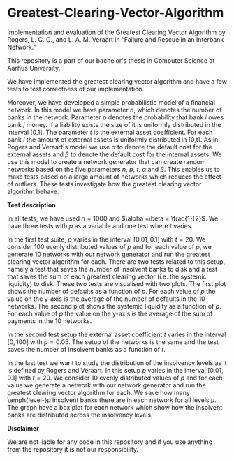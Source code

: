 # Greatest-Clearing-Vector-Algorithm
Implementation and evaluation of the Greatest Clearing Vector Algorithm by Rogers, L. C. G., and L. A. M. Veraart in “Failure and Rescue in an Interbank Network."

This repository is a part of our bachelor's thesis in Computer Science at Aarhus University. 

We have implemented the greatest clearing vector algorithm and have a few tests to test correctness of our implementation. 

Moreover, we have developed a simple probabilistic model of a financial network. In this model we have parameter $n$, which denotes the number of banks in the network. Parameter $p$ denotes the probability that bank $i$ owes bank $j$ money. If a liability exists the size of it is uniformly distributed in the interval [0,1]. The parameter $t$ is the external asset coefficient. For each bank $i$ the amount of external assets is uniformly distributed in [0,t]. As in Rogers and Veraart's model we use $\alpha$ to denote the default cost for the external assets and $\beta$ to denote the default cost for the internal assets. We use this model to create a network generator that can create random networks based on the five parameters $n$, $p$, $t$, $\alpha$ and $\beta$. This enables us to make tests based on a large amount of networks which reduces the effect of outliers. These tests investigate how the greatest clearing vector algorithm behave. 

**Test description**

In all tests, we have used $n=1000$ and $\alpha =\beta = \frac{1}{2}$. We have three tests with $p$ as a variable and one test where $t$ varies. 

In the first test suite, $p$ varies in the interval $[0.01, 0.1]$ with $t=20$. We consider 100 evenly distributed values of $p$ and for each value of $p$, we generate 10 networks with our network generator and run the greatest clearing vector algorithm for each. There are two tests related to this setup, namely a test that saves the number of insolvent banks to disk and a test that saves the sum of each greatest clearing vector (i.e. the systemic liquidity) to disk. These two tests are visualised with two plots. The first plot shows the number of defaults as a function of $p$. For each value of $p$ the value on the y-axis is the average of the number of defaults in the 10 networks. The second plot shows the systemic liquidity as a function of $p$. For each value of $p$ the value on the y-axis is the average of the sum of payments in the 10 networks. 

In the second test setup the external asset coefficient $t$ varies in the interval $[0, 100]$ with $p=0.05$. The setup of the networks is the same and the test saves the number of insolvent banks as a function of $t$.

In the last test we want to study the distribution of the insolvency levels as it is defined by Rogers and Veraart. In this setup $p$ varies in the interval $[0.01, 0.1]$ with $t=20$. We consider 10 evenly distributed values of $p$ and for each value we generate a network with our network generator and run the greatest clearing vector algorithm for each. We save how many \emph{level-}$\mu$ insolvent banks there are in each network for all levels $\mu$. The graph have a box plot for each network which show how the insolvent banks are distributed across the insolvency levels. 

**Disclaimer**

We are not liable for any code in this repository and if you use anything from the repository it is not our responsibility. 
